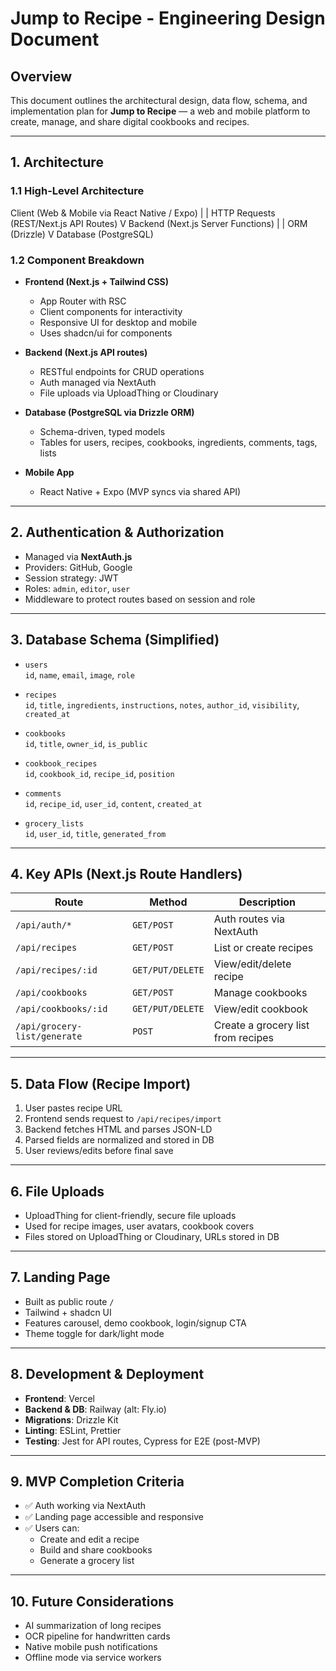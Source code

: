 # Jump to Recipe - Engineering Design Document

## Overview

This document outlines the architectural design, data flow, schema, and implementation plan for **Jump to Recipe** — a web and mobile platform to create, manage, and share digital cookbooks and recipes.

---

## 1. Architecture

### 1.1 High-Level Architecture

Client (Web & Mobile via React Native / Expo)
|
| HTTP Requests (REST/Next.js API Routes)
V
Backend (Next.js Server Functions)
|
| ORM (Drizzle)
V
Database (PostgreSQL)


### 1.2 Component Breakdown

- **Frontend (Next.js + Tailwind CSS)**
  - App Router with RSC
  - Client components for interactivity
  - Responsive UI for desktop and mobile
  - Uses shadcn/ui for components

- **Backend (Next.js API routes)**
  - RESTful endpoints for CRUD operations
  - Auth managed via NextAuth
  - File uploads via UploadThing or Cloudinary

- **Database (PostgreSQL via Drizzle ORM)**
  - Schema-driven, typed models
  - Tables for users, recipes, cookbooks, ingredients, comments, tags, lists

- **Mobile App**
  - React Native + Expo (MVP syncs via shared API)

---

## 2. Authentication & Authorization

- Managed via **NextAuth.js**
- Providers: GitHub, Google
- Session strategy: JWT
- Roles: `admin`, `editor`, `user`
- Middleware to protect routes based on session and role

---

## 3. Database Schema (Simplified)

- `users`  
  `id`, `name`, `email`, `image`, `role`

- `recipes`  
  `id`, `title`, `ingredients`, `instructions`, `notes`, `author_id`, `visibility`, `created_at`

- `cookbooks`  
  `id`, `title`, `owner_id`, `is_public`

- `cookbook_recipes`  
  `id`, `cookbook_id`, `recipe_id`, `position`

- `comments`  
  `id`, `recipe_id`, `user_id`, `content`, `created_at`

- `grocery_lists`  
  `id`, `user_id`, `title`, `generated_from`

---

## 4. Key APIs (Next.js Route Handlers)

| Route                        | Method | Description                          |
|-----------------------------|--------|--------------------------------------|
| `/api/auth/*`               | `GET/POST` | Auth routes via NextAuth             |
| `/api/recipes`              | `GET/POST` | List or create recipes               |
| `/api/recipes/:id`          | `GET/PUT/DELETE` | View/edit/delete recipe         |
| `/api/cookbooks`            | `GET/POST` | Manage cookbooks                     |
| `/api/cookbooks/:id`        | `GET/PUT/DELETE` | View/edit cookbook             |
| `/api/grocery-list/generate`| `POST` | Create a grocery list from recipes   |

---

## 5. Data Flow (Recipe Import)

1. User pastes recipe URL
2. Frontend sends request to `/api/recipes/import`
3. Backend fetches HTML and parses JSON-LD
4. Parsed fields are normalized and stored in DB
5. User reviews/edits before final save

---

## 6. File Uploads

- UploadThing for client-friendly, secure file uploads
- Used for recipe images, user avatars, cookbook covers
- Files stored on UploadThing or Cloudinary, URLs stored in DB

---

## 7. Landing Page

- Built as public route `/`
- Tailwind + shadcn UI
- Features carousel, demo cookbook, login/signup CTA
- Theme toggle for dark/light mode

---

## 8. Development & Deployment

- **Frontend**: Vercel
- **Backend & DB**: Railway (alt: Fly.io)
- **Migrations**: Drizzle Kit
- **Linting**: ESLint, Prettier
- **Testing**: Jest for API routes, Cypress for E2E (post-MVP)

---

## 9. MVP Completion Criteria

- ✅ Auth working via NextAuth
- ✅ Landing page accessible and responsive
- ✅ Users can:
  - Create and edit a recipe
  - Build and share cookbooks
  - Generate a grocery list

---

## 10. Future Considerations

- AI summarization of long recipes
- OCR pipeline for handwritten cards
- Native mobile push notifications
- Offline mode via service workers